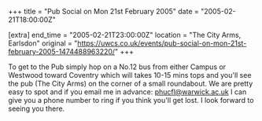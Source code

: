 +++
title = "Pub Social on Mon 21st February 2005"
date = "2005-02-21T18:00:00Z"

[extra]
end_time = "2005-02-21T23:00:00Z"
location = "The City Arms, Earlsdon"
original = "https://uwcs.co.uk/events/pub-social-on-mon-21st-february-2005-1474488963220/"
+++

To get to the Pub simply hop on a No.12 bus from either Campus or Westwood toward Coventry which will takes 10-15 mins tops and you'll see the pub (The City Arms) on the corner of a small roundabout. We are pretty easy to spot and if you email me in advance: phucfl@warwick.ac.uk I can give you a phone number to ring if you think you'll get lost. I look forward to seeing you there.


